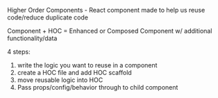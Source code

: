 Higher Order Components - React component made to help us reuse code/reduce duplicate code

Component + HOC = Enhanced or Composed Component w/ additional functionality/data

4 steps:

1. write the logic you want to reuse in a component
2. create a HOC file and add HOC scaffold
3. move reusable logic into HOC
4. Pass props/config/behavior through to child component
